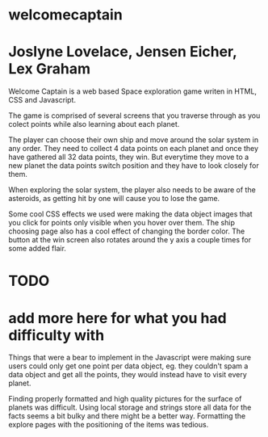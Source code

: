 # welcomecaptain
# Joslyne Lovelace, Jensen Eicher, Lex Graham

Welcome Captain is a web based Space exploration game writen in HTML, CSS and Javascript. 

The game is comprised of several screens that you traverse through as you colect points while also learning about each planet.

The player can choose their own ship and move around the solar system in any order. They need to collect 4 data points on each planet and once they have gathered all 32 data points, they win. But everytime they move to a new planet the data points switch position and they have to look closely for them.

When exploring the solar system, the player also needs to be aware of the asteroids, as getting hit by one will cause you to lose the game.

Some cool CSS effects we used were making the data object images that you click for points only visible when you hover over them. The ship choosing page also has a cool effect of changing the border color. The button at the win screen also rotates around the y axis a couple times for some added flair.

# TODO
# add more here for what you had difficulty with
Things that were a bear to implement in the Javascript were making sure users could only get one point per data object, eg. they couldn't spam a data object and get all the points, they would instead have to visit every planet.

Finding properly formatted and high quality pictures for the surface of planets was difficult.
Using local storage and strings store all data for the facts seems a bit bulky and there might be a better way.
Formatting the explore pages with the positioning of the items was tedious.
